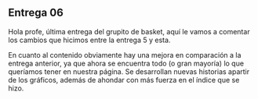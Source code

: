 ## Entrega 06

Hola profe, última entrega del grupito de basket, aquí le vamos a comentar los cambios que hicimos entre la entrega 5 y esta. 

En cuanto al contenido obviamente hay una mejora en comparación a la entrega anterior, ya que ahora se encuentra todo (o gran mayoría) lo que queríamos tener en nuestra página. Se desarrollan nuevas historias apartir de los gráficos, además de ahondar con más fuerza en el índice que se hizo. 
